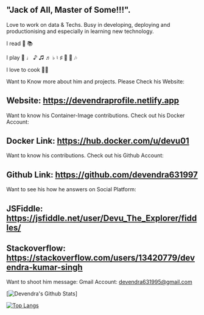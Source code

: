 ## "Jack of All, Master of Some!!!".
Love to work on data & Techs. 
Busy in developing, deploying and productionising and especially in learning new technology.

I read 📖 📚

I play 🎸  ♩ ♪ ♫ ♬ ♭ ♮ ♯ 🎼 🎵 🎶

I love to cook 👨‍🍳

Want to Know more about him and projects. Please Check his Website:
## Website: https://devendraprofile.netlify.app

Want to know his Container-Image contributions. Check out his Docker Account:
## Docker Link: https://hub.docker.com/u/devu01

Want to know his contributions. Check out his Github Account:
## Github Link: https://github.com/devendra631997

Want to see his how he answers on Social Platform:
## JSFiddle: https://jsfiddle.net/user/Devu_The_Explorer/fiddles/
## Stackoverflow: https://stackoverflow.com/users/13420779/devendra-kumar-singh

Want to shoot him message:
Gmail Account: devendra631995@gmail.com

[![Devendra's Github Stats](https://github-readme-stats.vercel.app/api?username=devendra631997)]


[![Top Langs](https://github-readme-stats.vercel.app/api/top-langs/?username=devendra631997&langs_count=12&layout=compact)](https://github.com/devendra631997/github-readme-stats)
